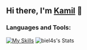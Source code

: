 ## Hi there, I'm [Kamil](https://kamilbielawski.netlify.app) 👋

### Languages and Tools:
[![My Skills](https://skillicons.dev/icons?i=html,css,js,typescript,angular,rxjs,react,scss,bootstrap,git,github,gitlab,firebase,figma,ps,webstorm&perline=8)](https://skillicons.dev)
![biel4s's Stats](https://github-readme-stats.vercel.app/api?username=biel4s&theme=tokyonight&show_icons=true&hide_border=true&hide_rank=true&count_private=true)

<!--
**biel4s/biel4s** is a ✨ _special_ ✨ repository because its `README.md` (this file) appears on your GitHub profile.

Here are some ideas to get you started:

- 🔭 I’m currently working on ...
- 🌱 I’m currently learning ...
- 👯 I’m looking to collaborate on ...
- 🤔 I’m looking for help with ...
- 💬 Ask me about ...
- 📫 How to reach me: ...
- 😄 Pronouns: ...
- ⚡ Fun fact: ...
-->
